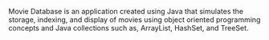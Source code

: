 Movie Database is an application created using Java that simulates the storage, indexing, and display of movies using object oriented programming concepts and Java collections such as, ArrayList,
HashSet, and TreeSet.
